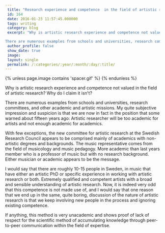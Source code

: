 ```yaml
---
 title: "Research experience and competence  in the field of artistic research"
 id: 164
 date: 2016-01-23 11:57:45.000000
 tags: writing
 category: blog
 excerpt: "Why is artistic research experience and competence not valued in the field of artistic research? Why do I claim it isn't? 

There are numerous examples from schools and universities, research committe..."
 author_profile: false
 show_date: true
 image: 
 layout: single
 permalink: /:categories/:year/:month/:day/:title/
---
```

{% unless page.image contains 'spacer.gif' %}
{% endunless %}

Why is artistic research experience and competence not valued in the field of artistic research? Why do I claim it isn't? 

There are numerous examples from schools and universities, research committees, and other academic and artistic missions. My quite subjective impression and suspicion is that we are now in fact in the position that some warned about fifteen years ago: Artistic researcher will be too academic for artists and not enough academic for academics. 

With few exceptions, the new committee for artistic research at the Swedish Research Council appears to be comprised mainly of academics with non-artistic degrees and backgrounds. The music representative comes from the field of musicology and music pedagogy. More academic than last years member who is a professor of music but with no research background. Either musician or academic appears to be the message.

I would say that there are roughly 10-15 people in Sweden, in music that have either an artistic PhD or specific experience in working with artistic research or both. Extremely qualified and competent artists with a broad and sensible understanding of artistic research. Now, it is indeed very odd that this competence is not made use of, and I would say that one reason that we end up in the same, quite boring, discussion of the nature of artistic research is that we keep involving new people in the process and ignoring existing competence.

If anything, this method is very unacademic and shows proof of lack of respect for the scientific method of accumulating knowledge through peer-to-peer communication within the field of expertise. 
